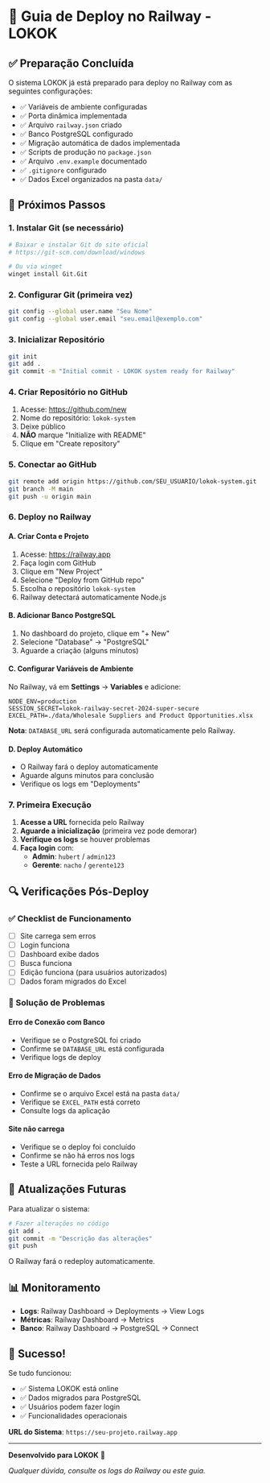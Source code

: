 # 🚀 Guia de Deploy no Railway - LOKOK

## ✅ Preparação Concluída

O sistema LOKOK já está preparado para deploy no Railway com as seguintes configurações:

- ✅ Variáveis de ambiente configuradas
- ✅ Porta dinâmica implementada
- ✅ Arquivo `railway.json` criado
- ✅ Banco PostgreSQL configurado
- ✅ Migração automática de dados implementada
- ✅ Scripts de produção no `package.json`
- ✅ Arquivo `.env.example` documentado
- ✅ `.gitignore` configurado
- ✅ Dados Excel organizados na pasta `data/`

## 🔧 Próximos Passos

### 1. Instalar Git (se necessário)
```bash
# Baixar e instalar Git do site oficial
# https://git-scm.com/download/windows

# Ou via winget
winget install Git.Git
```

### 2. Configurar Git (primeira vez)
```bash
git config --global user.name "Seu Nome"
git config --global user.email "seu.email@exemplo.com"
```

### 3. Inicializar Repositório
```bash
git init
git add .
git commit -m "Initial commit - LOKOK system ready for Railway"
```

### 4. Criar Repositório no GitHub
1. Acesse: https://github.com/new
2. Nome do repositório: `lokok-system`
3. Deixe público
4. **NÃO** marque "Initialize with README"
5. Clique em "Create repository"

### 5. Conectar ao GitHub
```bash
git remote add origin https://github.com/SEU_USUARIO/lokok-system.git
git branch -M main
git push -u origin main
```

### 6. Deploy no Railway

#### A. Criar Conta e Projeto
1. Acesse: https://railway.app
2. Faça login com GitHub
3. Clique em "New Project"
4. Selecione "Deploy from GitHub repo"
5. Escolha o repositório `lokok-system`
6. Railway detectará automaticamente Node.js

#### B. Adicionar Banco PostgreSQL
1. No dashboard do projeto, clique em "+ New"
2. Selecione "Database" → "PostgreSQL"
3. Aguarde a criação (alguns minutos)

#### C. Configurar Variáveis de Ambiente
No Railway, vá em **Settings** → **Variables** e adicione:

```
NODE_ENV=production
SESSION_SECRET=lokok-railway-secret-2024-super-secure
EXCEL_PATH=./data/Wholesale Suppliers and Product Opportunities.xlsx
```

**Nota**: `DATABASE_URL` será configurada automaticamente pelo Railway.

#### D. Deploy Automático
- O Railway fará o deploy automaticamente
- Aguarde alguns minutos para conclusão
- Verifique os logs em "Deployments"

### 7. Primeira Execução

1. **Acesse a URL** fornecida pelo Railway
2. **Aguarde a inicialização** (primeira vez pode demorar)
3. **Verifique os logs** se houver problemas
4. **Faça login** com:
   - **Admin**: `hubert` / `admin123`
   - **Gerente**: `nacho` / `gerente123`

## 🔍 Verificações Pós-Deploy

### ✅ Checklist de Funcionamento
- [ ] Site carrega sem erros
- [ ] Login funciona
- [ ] Dashboard exibe dados
- [ ] Busca funciona
- [ ] Edição funciona (para usuários autorizados)
- [ ] Dados foram migrados do Excel

### 🐛 Solução de Problemas

#### Erro de Conexão com Banco
- Verifique se o PostgreSQL foi criado
- Confirme se `DATABASE_URL` está configurada
- Verifique logs de deploy

#### Erro de Migração de Dados
- Confirme se o arquivo Excel está na pasta `data/`
- Verifique se `EXCEL_PATH` está correto
- Consulte logs da aplicação

#### Site não carrega
- Verifique se o deploy foi concluído
- Confirme se não há erros nos logs
- Teste a URL fornecida pelo Railway

## 🔄 Atualizações Futuras

Para atualizar o sistema:

```bash
# Fazer alterações no código
git add .
git commit -m "Descrição das alterações"
git push
```

O Railway fará o redeploy automaticamente.

## 📊 Monitoramento

- **Logs**: Railway Dashboard → Deployments → View Logs
- **Métricas**: Railway Dashboard → Metrics
- **Banco**: Railway Dashboard → PostgreSQL → Connect

## 🎉 Sucesso!

Se tudo funcionou:
- ✅ Sistema LOKOK está online
- ✅ Dados migrados para PostgreSQL
- ✅ Usuários podem fazer login
- ✅ Funcionalidades operacionais

**URL do Sistema**: `https://seu-projeto.railway.app`

---

**Desenvolvido para LOKOK** 🚀

*Qualquer dúvida, consulte os logs do Railway ou este guia.*